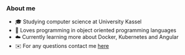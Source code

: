 ### About me
- 🎓 Studying computer science at University Kassel
- 🤍 Loves programming in object oriented programming languages
- ☁️ Currently learning more about Docker, Kubernetes and Angular
- ✉️ For any questions contact me [here](https://github.com/nico-mu/nico-mu/issues)
